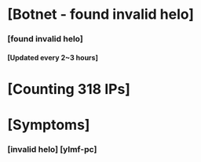 # [Botnet - found invalid helo]
### [found invalid helo]
#### [Updated every 2~3 hours]

# [Counting 318 IPs]

# [Symptoms] 
###   [invalid helo] [ylmf-pc]
